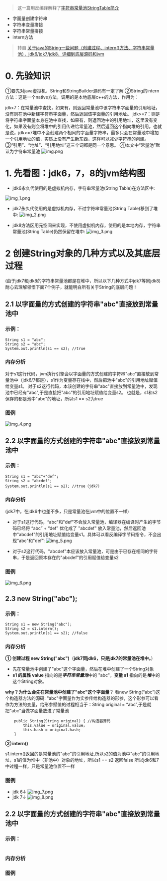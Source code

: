 > 这一篇用反编译解释了[字符串常量池StringTable简介](https://blog.csdn.net/john2333/article/details/120762152)
- 字面量创建字符串
- 字符串变量拼接
- 字符串常量拼接
- intern方法

> 转自 [关于java的String一些问题（创建过程、intern()方法、字符串常量池），jdk6/jdk7/jdk8，详细到底层源码和jvm](https://blog.csdn.net/Xiaofeng_Lu__/article/details/123459899)
# 0. 先验知识
①要先对java虚拟机、String和StringBuilder源码有一定了解
②String的intern方法：这是一个native方法，调用的是本地底层c++的方法，作用为：

jdk<7：在常量池中查找，如果有，则返回常量池中该字符串字面量的引用地址，没有则在池中新建字符串字面量，然后返回该字面量的引用地址。
jdk>=7：则是将字符串字面量本身在池中查找，如果有，则返回池中的引用地址，这里没有变化，如果没有则会将堆中的引用传递给常量池，然后返回这个指向堆的引用。也就是说，jdk>=7堆中不会创建两个相同的字面量字符串，最多只会在常量池中增加一个引用地址的值，实质上没有产生新东西，这样可以减少字符串的创建。
③“引用”、“地址”、“引用地址”这三个词都是同一个意思。
④本文中“常量池”默认为字符串常量池
![img.png](img.png)

# 1. 先看图：jdk6，7，8的jvm结构图
- jdk6永久代使用的是虚拟机内存，字符串常量池(String Table)在方法区中:

![img_1.png](img_1.png)

- jdk7永久代使用的是虚拟机内存，不过字符串常量池(String Table)移到了堆中:
![img_2.png](img_2.png)

- jdk8方法区用元空间来实现，不使用虚拟机内存，使用的是本地内存，字符串常量池(String Table)仍然保留在堆中:
![img_3.png](img_3.png)
# 2 创建String对象的几种方式以及其底层过程
(由于jdk7和jdk8的字符串常量池都是在堆中，所以以下几种方式中jdk7等同jdk8)
耐心去理解领悟下面7个例子，就能明白所有关于String的底层问题！
## 2.1 以字面量的方式创建的字符串"abc"直接放到常量池中
### **示例**：
```
String s1 = "abc";
String s2 = "abc";
System.out.println(s1 == s2); //true
```
### **内存分析**

对于s1这行代码，jvm执行引擎会以字面量的方式创建的字符串"abc"直接放到常量池中（jdk6/7都是），s1作为变量存在栈中，然后把池中"abc"的引用地址赋值给变量s1。
对于s2这行代码，本该创建的字符串"abc"直接放到常量池中，发现池中已经有"abc",于是直接把"abc"的引用地址赋值给变量s2。
也就是，s1和s2保存的都是池中"abc"的地址，所以s1 == s2为true

### **图例**

![img_4.png](img_4.png)

## 2.2 以字面量的方式创建的字符串"abc"直接放到常量池中
### **示例**：
```
String s1 = "abc"+"def";
String s2 = "abcdef";
System.out.println(s1 == s2); //true（jdk7）
```
### **内存分析**

(jdk7中，在jdk6中也差不多，只是常量池在jvm中的位置不一样)

- 对于s1这行代码，“abc"和"def"不会放入常量池，编译器在编译时产生的字节码已经将 “abc” + “def” 优化成了 "abcdef"
放入常量池，然后返回池中"abcdef"的引用地址赋值给变量s1。具体可以看反编译字节码指令，不会出现"abc"和"def”:
![img_5.png](img_5.png)

- 对于s2这行代码，"abcdef"本应该放入常量池，可是由于已存在相同的字符串，于是返回原本存在的"abcdef"的引用赋值给变量s2

### **图例**

![img_6.png](img_6.png)



## 2.3 new String("abc");
### **示例**：
```
String s1 = new String("abc");
String s2 = s1.intern();
System.out.println(s1 == s2); //false

```
### **内存分析**
**① 创建过程 new String("abc")**（**jdk7同jdk6，只是jdk7的常量池在堆中。**）
- 先在常量池中创建了"abc"这个字面量，然后在堆中创建了一个String对象
- **s1 的属性 value** 指向的是***字符串常量池***中的 "abc"，**变量 s1** 指向的是***堆***中的这个String对象。

**why？为什么会先在常量池中创建了"abc"这个字面量**？
看new String(“abc”)这个构造器方法的源码:
"abc"字面量作为实参传给构造器的形参，这个形参可以看作为方法的变量，给形参赋值的过程相当于：String original = “abc”,于是就把"abc"当做字面量放进了常量池
```
    public String(String original) { //构造器源码
        this.value = original.value;
        this.hash = original.hash; 
    }

```

**② intern()**

s1.intern()返回的是常量池的"abc"的引用地址,所以s2的值为池中"abc"的引用地址，s1的值为堆中（非池中）对象的地址，所以s1 == s2 返回false
所以jdk6和7中过程一样，只是常量池位置不一样

### **图例**
- jdk 6↓ ![img_7.png](img_7.png)
- jdk 7↓ ![img_8.png](img_8.png)

## 2.2 以字面量的方式创建的字符串"abc"直接放到常量池中
### **示例**：
```

```
### **内存分析**


### **图例**

